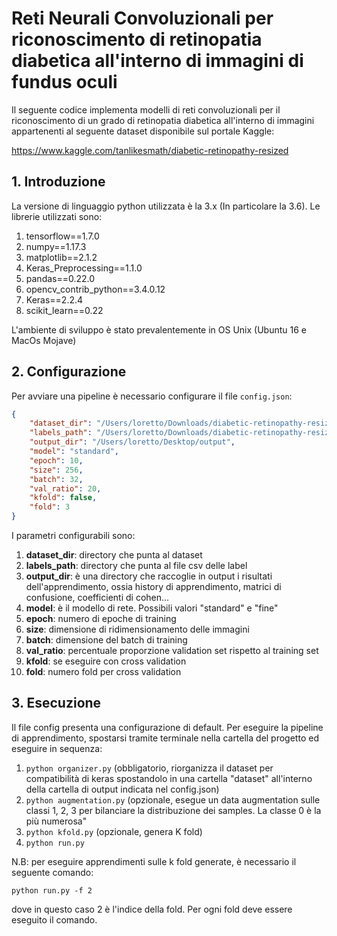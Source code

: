 # Reti Neurali Convoluzionali per riconoscimento di retinopatia diabetica all'interno di immagini di fundus oculi

Il seguente codice implementa modelli di reti convoluzionali per il riconoscimento di un grado di retinopatia diabetica all'interno di immagini appartenenti al seguente dataset disponibile sul portale Kaggle: 

https://www.kaggle.com/tanlikesmath/diabetic-retinopathy-resized

## 1. Introduzione

La versione di linguaggio python utilizzata è la 3.x (In particolare la 3.6). Le librerie utilizzati sono:

1) tensorflow==1.7.0
2) numpy==1.17.3
3) matplotlib==2.1.2
4) Keras_Preprocessing==1.1.0
5) pandas==0.22.0
6) opencv_contrib_python==3.4.0.12
7) Keras==2.2.4
8) scikit_learn==0.22

L'ambiente di sviluppo è stato prevalentemente in OS Unix (Ubuntu 16 e MacOs Mojave)

## 2. Configurazione

Per avviare una pipeline è necessario configurare il file `config.json`:

```json
{
	"dataset_dir": "/Users/loretto/Downloads/diabetic-retinopathy-resized/resized_train/resized_train",
	"labels_path": "/Users/loretto/Downloads/diabetic-retinopathy-resized/trainLabels_cropped.csv",
	"output_dir": "/Users/loretto/Desktop/output",
	"model": "standard",
	"epoch": 10,
	"size": 256,
	"batch": 32,
	"val_ratio": 20,
	"kfold": false,
	"fold": 3
}
```

I parametri configurabili sono:

1) **dataset_dir**: directory che punta al dataset 
2) **labels_path**: directory che punta al file csv delle label 
3) **output_dir**: è una directory che raccoglie in output i risultati dell'apprendimento, ossia history di apprendimento, matrici di confusione, coefficienti di cohen...
4) **model**: è il modello di rete. Possibili valori "standard" e "fine"
5) **epoch**: numero di epoche di training 
6) **size**: dimensione di ridimensionamento delle immagini
7) **batch**: dimensione del batch di training
8) **val_ratio**: percentuale proporzione validation set rispetto al training set
9) **kfold**: se eseguire con cross validation
10) **fold**: numero fold per cross validation

## 3. Esecuzione

Il file config presenta una configurazione di default. Per eseguire la pipeline di apprendimento, spostarsi tramite terminale nella cartella del progetto ed eseguire in sequenza: 


1) `python organizer.py` (obbligatorio, riorganizza il dataset per compatibilità di keras spostandolo in una cartella "dataset" all'interno della cartella di output indicata nel config.json)
2) `python augmentation.py` (opzionale, esegue un data augmentation sulle classi 1, 2, 3 per bilanciare la distribuzione dei samples. La classe 0 è la più numerosa"
3) `python kfold.py` (opzionale, genera K fold)
4) `python run.py` 


N.B: per eseguire apprendimenti sulle k fold generate, è necessario il seguente comando:

`python run.py -f 2`

dove in questo caso 2 è l'indice della fold. Per ogni fold deve essere eseguito il comando.
